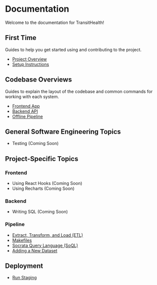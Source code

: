 # Documentation

Welcome to the documentation for TransitHealth!

## First Time

Guides to help you get started using and contributing to the project.

- [Project Overview](https://bit.ly/sds-transithealth-slides)
- [Setup Instructions](setup.md)

## Codebase Overviews

Guides to explain the layout of the codebase and common commands for working with each system.

- [Frontend App](../app/README.md)
- [Backend API](../api/README.md)
- [Offline Pipeline](../pipeline/README.md)

## General Software Engineering Topics

- Testing (Coming Soon)

## Project-Specific Topics

### Frontend

- Using React Hooks (Coming Soon)
- Using Recharts (Coming Soon)

### Backend

- Writing SQL (Coming Soon)

### Pipeline

- [Extract, Transform, and Load (ETL)](etl.md)
- [Makefiles](makefiles.md)
- [Socrata Query Language (SoQL)](soql.md)
- [Adding a New Dataset](new_dataset.md)

## Deployment

- [Run Staging](staging.md)
